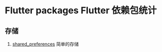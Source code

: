 # Flutter packages Flutter 依赖包统计 #
[LINK]: https://pub.dartlang.org/packages/

## 存储
1. [shared_preferences](!LINK) 简单的存储



